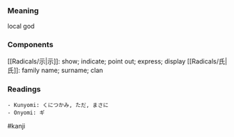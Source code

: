 ### Meaning

local god

### Components

[[Radicals/示|示]]: show; indicate; point out; express; display [[Radicals/氏|氏]]: family name; surname; clan

### Readings

```
- Kunyomi: くにつかみ, ただ, まさに
- Onyomi: ギ
```

#kanji